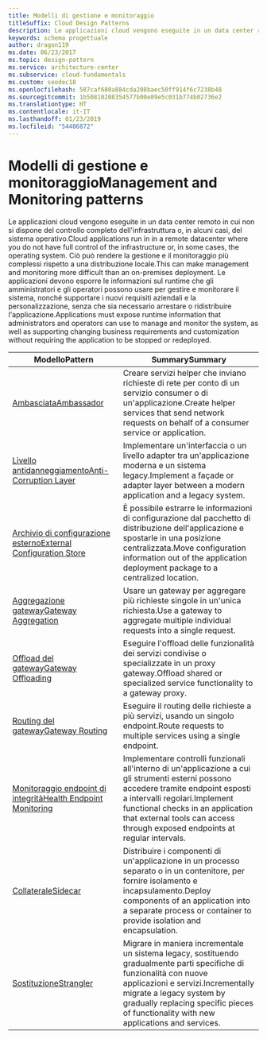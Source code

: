 ```yaml
---
title: Modelli di gestione e monitoraggio
titleSuffix: Cloud Design Patterns
description: Le applicazioni cloud vengono eseguite in un data center remoto in cui non si dispone del controllo completo dell'infrastruttura o, in alcuni casi, del sistema operativo. Ciò può rendere la gestione e il monitoraggio più complessi rispetto a una distribuzione locale. Le applicazioni devono esporre le informazioni sul runtime che gli amministratori e gli operatori possono usare per gestire e monitorare il sistema, nonché supportare i nuovi requisiti aziendali e la personalizzazione, senza che sia necessario arrestare o ridistribuire l'applicazione.
keywords: schema progettuale
author: dragon119
ms.date: 06/23/2017
ms.topic: design-pattern
ms.service: architecture-center
ms.subservice: cloud-fundamentals
ms.custom: seodec18
ms.openlocfilehash: 587caf680a884cda208baec50ff914f6c7238b48
ms.sourcegitcommit: 1b50810208354577b00e89e5c031b774b02736e2
ms.translationtype: HT
ms.contentlocale: it-IT
ms.lasthandoff: 01/23/2019
ms.locfileid: "54486872"
---
```

# <a name="management-and-monitoring-patterns"></a><span data-ttu-id="c47df-106">Modelli di gestione e monitoraggio</span><span class="sxs-lookup"><span data-stu-id="c47df-106">Management and Monitoring patterns</span></span>

<span data-ttu-id="c47df-107">Le applicazioni cloud vengono eseguite in un data center remoto in cui non si dispone del controllo completo dell'infrastruttura o, in alcuni casi, del sistema operativo.</span><span class="sxs-lookup"><span data-stu-id="c47df-107">Cloud applications run in in a remote datacenter where you do not have full control of the infrastructure or, in some cases, the operating system.</span></span> <span data-ttu-id="c47df-108">Ciò può rendere la gestione e il monitoraggio più complessi rispetto a una distribuzione locale.</span><span class="sxs-lookup"><span data-stu-id="c47df-108">This can make management and monitoring more difficult than an on-premises deployment.</span></span> <span data-ttu-id="c47df-109">Le applicazioni devono esporre le informazioni sul runtime che gli amministratori e gli operatori possono usare per gestire e monitorare il sistema, nonché supportare i nuovi requisiti aziendali e la personalizzazione, senza che sia necessario arrestare o ridistribuire l'applicazione.</span><span class="sxs-lookup"><span data-stu-id="c47df-109">Applications must expose runtime information that administrators and operators can use to manage and monitor the system, as well as supporting changing business requirements and customization without requiring the application to be stopped or redeployed.</span></span>

|                              <span data-ttu-id="c47df-110">Modello</span><span class="sxs-lookup"><span data-stu-id="c47df-110">Pattern</span></span>                               |                                                              <span data-ttu-id="c47df-111">Summary</span><span class="sxs-lookup"><span data-stu-id="c47df-111">Summary</span></span>                                                              |
|--------------------------------------------------------------------|-----------------------------------------------------------------------------------------------------------------------------------|
|                   [<span data-ttu-id="c47df-112">Ambasciata</span><span class="sxs-lookup"><span data-stu-id="c47df-112">Ambassador</span></span>](../ambassador.md)                   |                 <span data-ttu-id="c47df-113">Creare servizi helper che inviano richieste di rete per conto di un servizio consumer o di un'applicazione.</span><span class="sxs-lookup"><span data-stu-id="c47df-113">Create helper services that send network requests on behalf of a consumer service or application.</span></span>                 |
|        [<span data-ttu-id="c47df-114">Livello antidanneggiamento</span><span class="sxs-lookup"><span data-stu-id="c47df-114">Anti-Corruption Layer</span></span>](../anti-corruption-layer.md)        |                       <span data-ttu-id="c47df-115">Implementare un'interfaccia o un livello adapter tra un'applicazione moderna e un sistema legacy.</span><span class="sxs-lookup"><span data-stu-id="c47df-115">Implement a façade or adapter layer between a modern application and a legacy system.</span></span>                       |
| [<span data-ttu-id="c47df-116">Archivio di configurazione esterno</span><span class="sxs-lookup"><span data-stu-id="c47df-116">External Configuration Store</span></span>](../external-configuration-store.md) |                <span data-ttu-id="c47df-117">È possibile estrarre le informazioni di configurazione dal pacchetto di distribuzione dell'applicazione e spostarle in una posizione centralizzata.</span><span class="sxs-lookup"><span data-stu-id="c47df-117">Move configuration information out of the application deployment package to a centralized location.</span></span>                |
|          [<span data-ttu-id="c47df-118">Aggregazione gateway</span><span class="sxs-lookup"><span data-stu-id="c47df-118">Gateway Aggregation</span></span>](../gateway-aggregation.md)          |                          <span data-ttu-id="c47df-119">Usare un gateway per aggregare più richieste singole in un'unica richiesta.</span><span class="sxs-lookup"><span data-stu-id="c47df-119">Use a gateway to aggregate multiple individual requests into a single request.</span></span>                           |
|           [<span data-ttu-id="c47df-120">Offload del gateway</span><span class="sxs-lookup"><span data-stu-id="c47df-120">Gateway Offloading</span></span>](../gateway-offloading.md)           |                              <span data-ttu-id="c47df-121">Eseguire l'offload delle funzionalità dei servizi condivise o specializzate in un proxy gateway.</span><span class="sxs-lookup"><span data-stu-id="c47df-121">Offload shared or specialized service functionality to a gateway proxy.</span></span>                              |
|              [<span data-ttu-id="c47df-122">Routing del gateway</span><span class="sxs-lookup"><span data-stu-id="c47df-122">Gateway Routing</span></span>](../gateway-routing.md)              |                                   <span data-ttu-id="c47df-123">Eseguire il routing delle richieste a più servizi, usando un singolo endpoint.</span><span class="sxs-lookup"><span data-stu-id="c47df-123">Route requests to multiple services using a single endpoint.</span></span>                                    |
|   [<span data-ttu-id="c47df-124">Monitoraggio endpoint di integrità</span><span class="sxs-lookup"><span data-stu-id="c47df-124">Health Endpoint Monitoring</span></span>](../health-endpoint-monitoring.md)   |   <span data-ttu-id="c47df-125">Implementare controlli funzionali all'interno di un'applicazione a cui gli strumenti esterni possono accedere tramite endpoint esposti a intervalli regolari.</span><span class="sxs-lookup"><span data-stu-id="c47df-125">Implement functional checks in an application that external tools can access through exposed endpoints at regular intervals.</span></span>    |
|                      [<span data-ttu-id="c47df-126">Collaterale</span><span class="sxs-lookup"><span data-stu-id="c47df-126">Sidecar</span></span>](../sidecar.md)                      |         <span data-ttu-id="c47df-127">Distribuire i componenti di un'applicazione in un processo separato o in un contenitore, per fornire isolamento e incapsulamento.</span><span class="sxs-lookup"><span data-stu-id="c47df-127">Deploy components of an application into a separate process or container to provide isolation and encapsulation.</span></span>          |
|                    [<span data-ttu-id="c47df-128">Sostituzione</span><span class="sxs-lookup"><span data-stu-id="c47df-128">Strangler</span></span>](../strangler.md)                    | <span data-ttu-id="c47df-129">Migrare in maniera incrementale un sistema legacy, sostituendo gradualmente parti specifiche di funzionalità con nuove applicazioni e servizi.</span><span class="sxs-lookup"><span data-stu-id="c47df-129">Incrementally migrate a legacy system by gradually replacing specific pieces of functionality with new applications and services.</span></span> |
